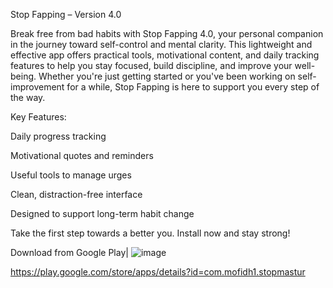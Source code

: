 Stop Fapping – Version 4.0

Break free from bad habits with Stop Fapping 4.0, your personal companion in the journey toward self-control and mental clarity.
This lightweight and effective app offers practical tools, motivational content, and daily tracking features to help you stay focused, build discipline, and improve your well-being. Whether you're just getting started or you've been working on self-improvement for a while, Stop Fapping is here to support you every step of the way.

Key Features:

Daily progress tracking

Motivational quotes and reminders

Useful tools to manage urges

Clean, distraction-free interface

Designed to support long-term habit change

Take the first step towards a better you. Install now and stay strong!

Download from Google Play| 
![image](https://github.com/user-attachments/assets/bae50770-b59d-4f47-8241-a24ebe60356b)

https://play.google.com/store/apps/details?id=com.mofidh1.stopmastur
